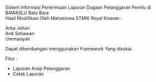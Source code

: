 Sistem Informasi Penerimaan Laporan Dugaan Pelanggaran Pemilu di BAWASLU Batu Bara <br>
Hasil Modifikasi Oleh Mahasiswa STMIK Royal Kisaran : <br>

Arba Johari <br>
Ardi Setiawan <br>
Ummaisyah <br>

Dapat dikembangan menggunakan Framework Yang disukai.

Fitur :
- Laporan Arsip Pelanggaran
- Cetak Laporan 
